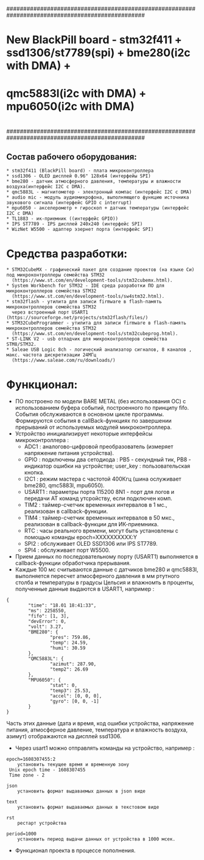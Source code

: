 #################################################################################################
#
# New BlackPill board - stm32f411 + ssd1306/st7789(spi) + bme280(i2c with DMA) +
#                       qmc5883l(i2c with DMA) + mpu6050(i2c with DMA)
#
#################################################################################################


## Состав рабочего оборудования:

```
* stm32f411 (BlackPill board) - плата микроконтроллера
* ssd1306 - OLED дисплей 0.96" 128x64 (интерфейы SPI)
* bme280 - датчик атмосферного давления, температуры и влажности воздуха(интерфейс I2C с DMA).
* qmc5883L - магнитометер - электронный компас (интерфейс I2C c DMA)
* audio mic - модуль аудиомикрофона, выполняющего функцию источника звукового сигнала (интерфейс GPIO с interrupt)
* mpu6050 - акселерометр + гироскоп + датчик температуры (интерфейс I2C c DMA)
* TL1883 - ик-приемник ((интерфейс GPIO))
* IPS ST7789 - IPS дисплей 240x240 (интерфейс SPI)
* WizNet W5500 - адаптер эзернет порта (интерфейс SPI) 
```


# Средства разработки:

```
* STM32CubeMX - графический пакет для создание проектов (на языке Си) под микроконтроллеры семейства STM32
  (https://www.st.com/en/development-tools/stm32cubemx.html).
* System Workbench for STM32 - IDE среда разработки ПО для микроконтроллеров семейства STM32
  (https://www.st.com/en/development-tools/sw4stm32.html).
* stm32flash - утилита для записи firmware в flash-память микроконтроллеров семейства STM32
  через встроенный порт USART1 (https://sourceforge.net/projects/stm32flash/files/)
* STM32CubeProgrammer - утилита для записи firmware в flash-память микроконтроллеров семейства STM32
  (https://www.st.com/en/development-tools/stm32cubeprog.html).
* ST-LINK V2 - usb отладчик для микроконтроллеров семейства STM8/STM32.
* Saleae USB Logic 8ch - логический анализатор сигналов, 8 каналов , макс. частота дискретизации 24МГц
  (https://www.saleae.com/ru/downloads/)
```


# Функционал:

* ПО построено по модели BARE METAL (без использования ОС) с использованием буфера событий,
  построенного по принципу fifo. События обслуживаются в основном цикле программы. Формируются события в callBack-функциях
  по завершении прерываний от используемых модулей микроконтроллера.
* Устройство инициализирует некоторые интерфейсы микроконтроллера :
  - ADC1 : аналогово-цифровой преобразователь (измеряет напряжение питания устройства).
  - GPIO : подключены два сетодиода : PB5 - секундный тик, PB8 - индикатор ошибки на устройстве; user_key : пользовательская кнопка.
  - I2C1 : режим мастера с частотой 400Кгц (шина ослуживает bme280, qmc5883l, mpu6050).
  - USART1 : параметры порта 115200 8N1 - порт для логов и передачи AT команд утсройству, если подключен комп.
  - TIM2 : таймер-счетчик временных интервалов в 1 мс., реализован в callback-функции.
  - TIM4 : таймер-счетчик временных интервалов в 50 мкс., реализован в callback-функции для ИК-приемника.
  - RTC : часы реального времени, могут быть установлены с помощью команды epoch=XXXXXXXXXX:Y
  - SPI2 : обслуживает OLED SSD1306 или IPS ST7789.
  - SPI4 : обслуживает порт W5500.
* Прием данных по последовательному порту (USART1) выполняется в callback-функции обработчика прерывания.
* Каждые 100 мс считываются данные с датчиков bme280 и qmc5883l, выполняется пересчет атмосферного
  давления в мм ртутного столба и температуры в градусы Цельсия и влажномть в проценты, полученные данные выдаются
  в USART1, например :

```
{
        "time": "18.01 18:41:33",
        "ms": 2258550,
        "fifo": [1, 3],
        "devError": 0,
        "volt": 3.27,
        "BME280": {
                "pres": 759.86,
                "temp": 24.59,
                "humi": 30.59
        },
        "QMC5883L": {
                "azimut": 287.90,
                "temp2": 26.69
        },
        "MPU6050": {
                "stat": 0,
                "temp3": 25.53,
                "accel": [0, 0, 0],
                "gyro": [0, 0, -1]
        }
}
```

  Часть этих данные (дата и время, код ошибки устройства, напряжение питания, атмосферное давление,
температура и влажность воздуха, азимут) отображаются на дисплей ssd1306.

* Через usart1 можно отправлять команды на устройство, например :

```
epoch=1608307455:2
    установить текущее время и временную зону
 Unix epoch time - 1608307455
 Time zone - 2
```

```
json
    установить формат выдаваемых данных в json виде
```

```
text
    установить формат выдаваемых данных в текстовом виде
```

```
rst
    рестарт устройства
```

```
period=1000
    установить период выдачи данных от устройства в 1000 мсек.
```


* Функционал проекта в процессе пополнения.

